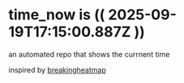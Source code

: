 # time_now is (( 2025-09-19T17:15:00.887Z ))

an automated repo that shows the currnent time

inspired by [breakingheatmap](https://github.com/breakingheatmap/breakingheatmap)